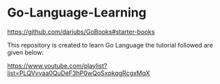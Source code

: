 # Go-Language-Learning
https://github.com/dariubs/GoBooks#starter-books

This repository is created to learn Go Language 
the tutorial followed are given below:

https://www.youtube.com/playlist?list=PLQVvvaa0QuDeF3hP0wQoSxpkqgRcgxMqX
